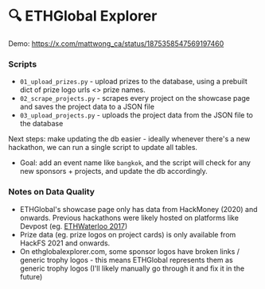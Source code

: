 # 🔍 ETHGlobal Explorer

Demo: https://x.com/mattwong_ca/status/1875358547569197460


### Scripts

- `01_upload_prizes.py` - upload prizes to the database, using a prebuilt dict of prize logo urls <> prize names.
- `02_scrape_projects.py` - scrapes every project on the showcase page and saves the project data to a JSON file
- `03_upload_projects.py` - uploads the project data from the JSON file to the database

Next steps: make updating the db easier - ideally whenever there's a new hackathon, we can run a single script to update all tables. 

- Goal: add an event name like `bangkok`, and the script will check for any new sponsors + projects, and update the db accordingly. 

### Notes on Data Quality
- ETHGlobal's showcase page only has data from HackMoney (2020) and onwards. Previous hackathons were likely hosted on platforms like Devpost (eg. [ETHWaterloo 2017](https://ethwaterloo.devpost.com/))
- Prize data (eg. prize logos on project cards) is only available from HackFS 2021 and onwards. 
- On ethglobalexplorer.com, some sponsor logos have broken links / generic trophy logos - this means ETHGlobal represents them as generic trophy logos (I'll likely manually go through it and fix it in the future)